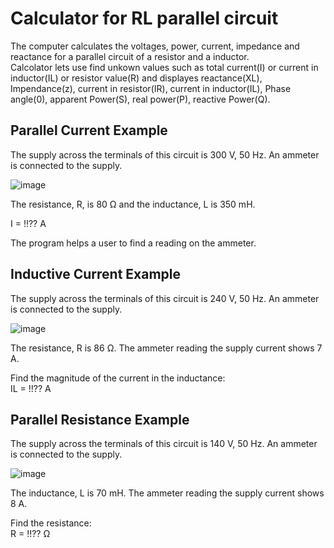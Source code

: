 <h1>Calculator for RL parallel circuit</h1>

The computer calculates the voltages, power, current, impedance and reactance for a parallel circuit of a resistor and a inductor.  
Calcolator lets use find unkown values such as total current(I) or current in inductor(IL) or resistor value(R) and displayes reactance(XL), Impendance(z), current in resistor(IR), current in inductor(IL), Phase angle(0), apparent Power(S), real power(P), reactive Power(Q).



## Parallel Current Example

The supply across the terminals of this circuit is 300 V, 50 Hz.
An ammeter is connected to the supply.

![image](https://user-images.githubusercontent.com/73076876/136864731-3d371d35-a565-471b-8f91-fceb48f86eec.png)

The resistance, R, is 80 Ω and the inductance, L is 350 mH.   

I = !!?? A

The program helps a user to find a reading on the ammeter.

## Inductive Current Example
The supply across the terminals of this circuit is 240 V, 50 Hz.
An ammeter is connected to the supply.

![image](https://user-images.githubusercontent.com/73076876/136864731-3d371d35-a565-471b-8f91-fceb48f86eec.png)

The resistance, R is 86 Ω.
The ammeter reading the supply current shows 7 A.

Find the magnitude of the current in the inductance:   
IL  =  !!??  A 

## Parallel Resistance Example
The supply across the terminals of this circuit is 140  V, 50  Hz.
An ammeter is connected to the supply.

![image](https://user-images.githubusercontent.com/73076876/136864731-3d371d35-a565-471b-8f91-fceb48f86eec.png)

The inductance, L is 70 mH.
The ammeter reading the supply current shows 8 A.

Find the resistance:   
R  =  !!??  Ω
